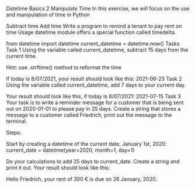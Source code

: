 Datetime Basics 2
Manipulate Time
In this exercise, we will focus on the use and manipulation of time in Python

Subtract time
Add time
Write a program to remind a tenant to pay rent on time
Usage
datetime module offers a special function called timedelta.

from datetime import datetime
current_datetime = datetime.now()
Tasks
Task 1
Using the variable called current_datetime, subtract 15 days from the current time.

Hint: use .strftime() method to reformat the time

If today is 8/07/2021, your result should look like this:
2021-06-23
Task 2
Using the variable called current_datetime, add 7 days to your current day.

Your result should look like this, if today is 8/07/2021:
2021-07-15
Task 3
Your task is to write a reminder message for a customer that is being sent out on 2020-01-01 to please pay in 25 days. Create a string that stores a message to a customer called Friedrich, print out the message to the terminal.

Steps:

Start by creating a datetime of the current date, January 1st, 2020: current_date = datetime(year=2020, month=1, day=1)

Do your calculations to add 25 days to current_date. Create a string and print it out. Your result should look like this:

Hello Friedrich, your rent of 300 € is due on 26 January, 2020.